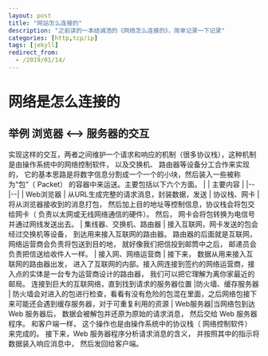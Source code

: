 ```yaml
---
layout: post
title: "网站怎么连接的"
description: "之前读的一本结诚浩的《网络怎么连接的》，简单记录一下记录"
categories: [http,tcp/ip]
tags: [jekyll]
redirect_from:
  - /2019/01/14/
---
```


# 网络是怎么连接的
## 举例 浏览器 <--> 服务器的交互
实现这样的交互，两者之间维护一个请求和响应的机制（很多协议栈），这种机制是由操作系统中的网络控制软件， 以及交换机、 路由器等设备分工合作来实现的， 它的基本思路是将数字信息分割成一个一个的小块，然后装入一些被称为“包”（ Packet） 的容器中来运送。主要包括以下六个方面。
|  | 主要内容 | 
|--|--|
| Web浏览器 | 从URL生成完整的请求消息，封装数据，发送
| 协议栈、网卡 |  将从浏览器接收到的消息打包， 然后加上目的地址等控制信息，协议栈会将包交给网卡（ 负责以太网或无线网络通信的硬件）。 然后， 网卡会将包转换为电信号并通过网线发送出去。
| 集线器、交换机、路由器 |  接入互联网，网卡发送的包会经过交换机等设备， 到达用来接入互联网的路由器。 路由器的后面就是互联网， 网络运营商会负责将包送到目的地， 就好像我们把信投到邮筒中之后， 邮递员会负责把信送给收件人一样。
| 接入网、网络运营商 |  接下来， 数据从用来接入互联网的路由器出发， 进入了互联网的内部。接入网连接到签约的网络运营商，接入点的实体是一台专为运营商设计的路由器， 我们可以把它理解为离你家最近的邮局。 连接到巨大的互联网络，直到找到请求的服务器位置
|防火墙、缓存服务器  |  防火墙会对进入的包进行检查，看看有没有危险的包混在里面，之后网络包接下来可能还会遇到缓存服务器，对于可重复利用的资源
|  Web服务器|当网络包到达 Web 服务器后， 数据会被解包并还原为原始的请求消息， 然后交给 Web 服务器程序。 和客户端一样， 这个操作也是由操作系统中的协议栈（ 网络控制软件） 来完成的。 接下来，Web 服务器程序分析请求消息的含义， 并按照其中的指示将数据装入响应消息中， 然后发回给客户端。 
